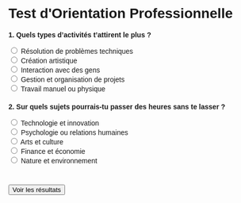 <!DOCTYPE html>
<html lang="fr">
<head>
  <meta charset="UTF-8">
  <meta name="viewport" content="width=device-width, initial-scale=1.0">
  <title>Test d'Orientation</title>
  <style>
    body {
      font-family: Arial, sans-serif;
      margin: 20px;
    }
    .question {
      margin-bottom: 20px;
    }
    .btn {
      margin-top: 20px;
    }
  </style>
</head>
<body>

<h1>Test d'Orientation Professionnelle</h1>

<div class="question">
  <p><strong>1. Quels types d’activités t’attirent le plus ?</strong></p>
  <input type="radio" name="q1" value="a"> Résolution de problèmes techniques<br>
  <input type="radio" name="q1" value="b"> Création artistique<br>
  <input type="radio" name="q1" value="c"> Interaction avec des gens<br>
  <input type="radio" name="q1" value="d"> Gestion et organisation de projets<br>
  <input type="radio" name="q1" value="e"> Travail manuel ou physique<br>
</div>

<div class="question">
  <p><strong>2. Sur quels sujets pourrais-tu passer des heures sans te lasser ?</strong></p>
  <input type="radio" name="q2" value="a"> Technologie et innovation<br>
  <input type="radio" name="q2" value="b"> Psychologie ou relations humaines<br>
  <input type="radio" name="q2" value="c"> Arts et culture<br>
  <input type="radio" name="q2" value="d"> Finance et économie<br>
  <input type="radio" name="q2" value="e"> Nature et environnement<br>
</div>

<button class="btn" onclick="calculateResults()">Voir les résultats</button>

<script>
  function calculateResults() {
    let results = {};
    let totalPoints = 0;

    const questions = document.querySelectorAll('.question input[type="radio"]:checked');
    questions.forEach((q) => {
      const answer = q.value;
      totalPoints++;
      results[answer] = (results[answer] || 0) + 1;
    });

    alert("Tu as terminé le test ! Nous allons maintenant interpréter tes réponses.");
    // Traitement des résultats ici en fonction des réponses
  }
</script>

</body>
</html>
